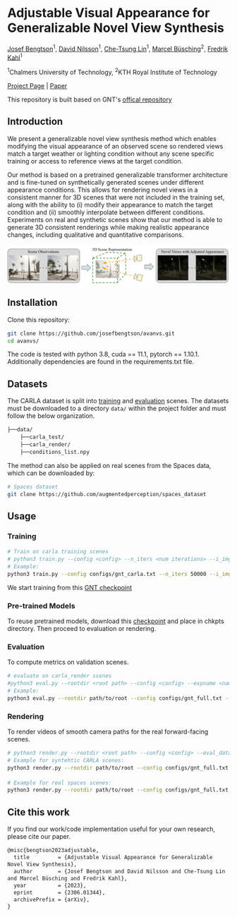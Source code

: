 # Adjustable Visual Appearance for Generalizable Novel View Synthesis
[Josef Bengtson](https://www.chalmers.se/en/persons/bjosef/)<sup>1</sup>,
[David Nilsson](https://www.chalmers.se/personer/davini/)<sup>1</sup>,
[Che-Tsung Lin](https://www.chalmers.se/en/persons/chetsung/)<sup>1</sup>,
[Marcel Büsching](https://www.kth.se/profile/busching?l=en)<sup>2</sup>,
[Fredrik Kahl](https://fredkahl.github.io/)<sup>1</sup>

<sup>1</sup>Chalmers University of Technology, <sup>2</sup>KTH Royal Institute of Technology


[Project Page](https://ava-nvs.github.io/) | [Paper](https://arxiv.org/abs/2306.01344)

This repository is built based on GNT's [offical repository](https://github.com/VITA-Group/GNT)

## Introduction



We present a generalizable novel view synthesis method which enables modifying the visual appearance of an observed scene so rendered views match a target weather or lighting condition without any scene specific training or access to reference views at the target condition.

Our method is based on a pretrained generalizable transformer architecture and is fine-tuned on synthetically generated scenes under different appearance conditions. This allows for rendering novel views in a consistent manner for 3D scenes that were not included in the training set, along with the ability to (i) modify their appearance to match the target condition and (ii) smoothly interpolate between different conditions. Experiments on real and synthetic scenes show that our method is able to generate 3D consistent renderings while making realistic appearance changes, including qualitative and quantitative comparisons.


![teaser](assets/intro_new.svg
)

## Installation

Clone this repository:

```bash
git clone https://github.com/josefbengtson/avanvs.git
cd avanvs/
```

The code is tested with python 3.8, cuda == 11.1, pytorch == 1.10.1. Additionally dependencies are found in the requirements.txt file.
## Datasets

The CARLA dataset is split into [training](https://drive.google.com/drive/folders/12S0c6yLqOBa_HKdRKpK8hKfUsr6bfn9E?usp=sharing) and [evaluation](https://drive.google.com/file/d/1k9imjro_ag5WDDLcMmukgqi0CBqQspk5/view?usp=sharing) scenes.
The datasets must be downloaded to a directory `data/` within the project folder and must follow the below organization. 
```bash
├──data/
    ├──carla_test/
    ├──carla_render/
    ├──conditions_list.npy
```
The method can also be applied on real scenes from the Spaces data, which can be downloaded by:
```bash
# Spaces dataset
git clone https://github.com/augmentedperception/spaces_dataset
```

## Usage

### Training

```bash
# Train on carla training scenes
# python3 train.py --config <config> --n_iters <num iterations> --i_img <logging frequency> --i_print <printing frequency> --ckpt_path <chkpts paths> --N_samples <samples per ray> --N_rand <rays per batch> --load_z  <load existing latent> --conditions <conditions> --eval_scenes <eval scene> --rootdir <root path> --expname <name> --latent_dims <latent dims>. 
# Example:
python3 train.py --config configs/gnt_carla.txt --n_iters 50000 --i_img 5000 --i_print 500 --ckpt_path chktpts/model_720000.pth --N_samples 64 --N_rand 128 --load_z 0 --conditions [1,2,3,4] --eval_scenes TEST_Scene122 --rootdir path/to/root --expname Training --latent_dims [2,16,68,136]
```
We start training from this  [GNT checkpoint](https://drive.google.com/file/d/1YvOJXa5eGpKgoMYcxC2ma7prB1n5UwRn/view)

### Pre-trained Models
To reuse pretrained models, download this [checkpoint](https://drive.google.com/file/d/1bPVG_rapXu0oQhlbPy0WQdw-ebjAI-LR/view?usp=sharing) and place in chkpts directory. Then proceed to evaluation or rendering. 

### Evaluation
To compute metrics on validation scenes.
```bash
# evaluate on carla_render scenes
#python3 eval.py --rootdir <root path> --config <config> --expname <name> --chunk_size <rays per batch> --run_val --N_samples <samples per ray> --eval_dataset <eval dataset> --ckpt_path <chkpts paths> --conditions <conditions> --latent_dims <latent dims> --render_stride <render downsampling factor> --show_interpol <show interpolation result>
# Example:
python3 eval.py --rootdir path/to/root --config configs/gnt_full.txt --expname Evaluation --chunk_size 4096 --run_val --N_samples 64 --eval_dataset carla_eval --ckpt_path chktpts/model_770000.pth --conditions [1,4] --latent_dims [2,16,68,136] --render_stride 1 --show_interpol 0
```

### Rendering

To render videos of smooth camera paths for the real forward-facing scenes.

```bash
# python3 render.py --rootdir <root path> --config <config> --eval_dataset <eval dataset> --render_folder <render folder name> --chunk_size <rays per batch> --N_samples <samples per ray> --ckpt_path <chkpts paths> --latent_dims <latent dims> --N_views <number views to render> --render_stride <render downsampling factor> --expname <name> --eval_scenes <scene to render> --render_interpolation <interpolate between conditions> --conditions <conditions>
# Example for syntehtic CARLA scenes:
python3 render.py --rootdir path/to/root --config configs/gnt_full.txt --eval_dataset carla_render --render_folder carla_render --chunk_size 4096 --N_samples 64 --ckpt_path chktpts/model_770000.pth --latent_dims [2,16,68,136] --N_views 20 --render_stride 1 --expname Render --eval_scenes Scene6_right --render_interpolation 1 --conditions [1,4]

# Example for real spaces scenes:
python3 render.py --rootdir path/to/root --config configs/gnt_full.txt --eval_dataset spaces_render --render_folder spaces_render --chunk_size 4096 --N_samples 64 --ckpt_path chktpts/model_770000.pth --latent_dims [2,16,68,136] --N_views 20 --render_stride 1 --expname Render --eval_scenes 050 --render_interpolation 1 --conditions [1,4]
```



## Cite this work

If you find our work/code implementation useful for your own research, please cite our paper.

```
@misc{bengtson2023adjustable,
  title         = {Adjustable Visual Appearance for Generalizable Novel View Synthesis}, 
  author        = {Josef Bengtson and David Nilsson and Che-Tsung Lin and Marcel Büsching and Fredrik Kahl},
  year          = {2023},
  eprint        = {2306.01344},
  archivePrefix = {arXiv},
}
```
